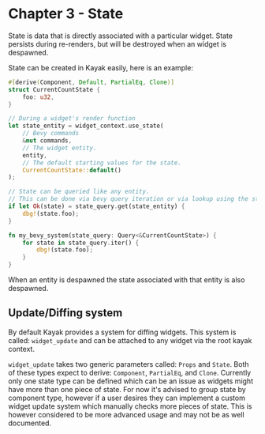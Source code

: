 # Chapter 3 - State
State is data that is directly associated with a particular widget. State persists during re-renders, but will be destroyed when an widget is despawned.

State can be created in Kayak easily, here is an example:
```rust
#[derive(Component, Default, PartialEq, Clone)]
struct CurrentCountState {
    foo: u32,
}

// During a widget's render function
let state_entity = widget_context.use_state(
    // Bevy commands
    &mut commands,
    // The widget entity.
    entity,
    // The default starting values for the state.
    CurrentCountState::default()
);

// State can be queried like any entity.
// This can be done via bevy query iteration or via lookup using the state_entity
if let Ok(state) = state_query.get(state_entity) {
    dbg!(state.foo);
}

fn my_bevy_system(state_query: Query<&CurrentCountState>) {
    for state in state_query.iter() {
        dbg!(state.foo);
    }
}
```

When an entity is despawned the state associated with that entity is also despawned.

## Update/Diffing system
By default Kayak provides a system for diffing widgets. This system is called: `widget_update` and can be attached to any widget via the root kayak context.

`widget_update` takes two generic parameters called: `Props` and `State`. Both of these types expect to derive: `Component`, `PartialEq`, and `Clone`. Currently only one state type can be defined which can be an issue as widgets might have more than one piece of state. For now it's advised to group state by component type, however if a user desires they can implement a custom widget update system which manually checks more pieces of state. This is however considered to be more advanced usage and may not be as well documented.

